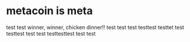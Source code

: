 # metacoin is meta

test
test
winner, winner, chicken dinner!!
test
test
test
testtest
testtet
test
testtest
test
test
testtesttest
test
test
